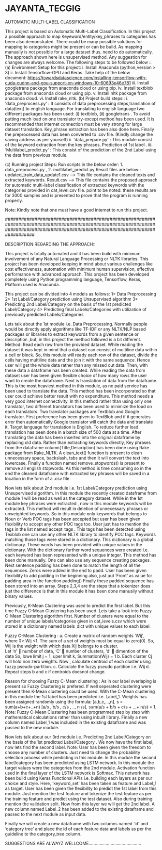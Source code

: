 # JAYANTA_TECGIG
AUTOMATIC MULTI-LABEL CLASSIFICATION 

This project is based on Automatic Multi-Label Classification. In this project a possible approach to map Keyeword/entity/key_phrases to categories has been also demonstrated. There could be many possible solutions for mapping to categories might be present or can be build. As mapping manually is not possible for a large dataset thus, need to do automatically. The approach shown here is unsupervised method. Any suggestion for changes are always welcome.
The following steps to be followed below ::
(a) Environment Setup for this project:
 	i. Install Anaconda (python_version > 3)
	ii. Install Tensorflow-GPU and Keras. Take help of the below document: https://towardsdatascience.com/installing-tensorflow-with-cuda-cudnn-and-gpu-support-on-windows-10-60693e46e781
	iii. Install googletrans package from anaconda cloud or using pip.
	iv. Install textblob package from anaconda cloud or using pip.
	v. Install nltk package from anaconda cloud.
	vi. Install rake_nltk.
(b) Project build steps::
	i. 'data_preprocess.py' : It consists of data preprocessing steps,translation of data(text) to english language. For translating to english language two different packages has been used: (i) textblob, (ii) googletrans . To avoid putting much load on one translator try-except method has been used. It is recommended that internet connection must be very strong for large dataset translation. Key_phrase extraction has been also done here. Finally the preprocessed data has been converted to .csv file. (Kindly change the saving address as per yourself)
	ii. 'data_prepare.py' : This module consist of the keyword extraction from the key phrases. Prediction of 1st label .
	iii.  ‘Multilabel_predict.py' :  This consist of the prediction of the 2nd Label using the data from previous module.

(c) Running project Steps: Run scripts in the below order: 1. data_preprocess.py , 2. multilabel_predict.py 
Result files are below::
updated_train_data_update1.csv --> This file contains the cleaned texts and extracted keywords.
Result.csv --> This file contains the proposed approach for automatic multi-label classification of extracted keywords with the categories provided in cat_level.csv file.
point to be noted: these results are for 3000 samples and is presented to prove that the program is running properly.

Note: Kindly note that one must have a good internet to run this project.



###################################################################################################################################################################################

DESCRIPTION REGARDING THE APPROACH::

This project is totally automated and it has been build with minimum involvement of any Natural Language Processing or NLTK libraries. This project has been developed keeping in mind about various challenges like cost effectiveness, automation with minimum human supervision, effective performance with advanced approach. This project has been developed completely using Python programming language, Tensorflow,  Keras,  Platform used is Anaconda.

This project can be divided into 4 models as follows:
1>	Data Preprocessing
2>	1st  Label/Category prediction using Unsupervised algorithm
3>	Predicting 2nd Label/Category on the basis of the 1st predicted Label/Category
4>	Predicting final Labels/Categories with utilization of previously predicted Labels/Categories


Lets talk about the 1st module i.e. Data Preprocessing.  Normally people would be directly apply algorithms like TF-IDF or any NLTK/NLP based packages or libraries to extract keywords from a given sentence or description ,but, in this project the method followed is a bit different.
Method:
Read each row from the provided dataset. While reading the dataset it was kept in mind that a dataset can consist of multiline data within a cell or block. So, this module will ready each row of the dataset, divide the cells having multiline data and the join it with the same sequence. Hence user will get the whole data rather than any missed out data. Then, with these data a dataframe has been created.
While reading the data from dataset user has been given flexible choice of how many rows the user want to create the dataframe.
Next is translation of data from the dataframe. This is the most heaviest method in this module, as no paid service has been used to translate the data. This method has been incorporated so that user could achieve better result with no expenditure. This method needs a very good internet connectivity. In this method rather than using only one translator, two different translators has been used to minimize the load on each translators. Two translator packages are Textblob and Google translator. First preference has been given to TextBlob and if it generates error then automatically Google translator will catch the data and translate it. Target language for translation is English.  To reduce further load translation has been done in a batch size of 500 data at a time. After translating the data has been inserted into the original dataframe by replacing old data.  Rather than extracting keywords directly, Key phrases from the dataframe column(Title,Description) has been done using Rake package from Rake_NLTK.
A clean_text()  function is present to clean unnecessary space, backslash, tabs and then it will convert the text into lowercase.
Finally a function named remove_stopwords() is present to remove all english stopwords.
As this method is time consuming so in the end the cleaned dataframe with extracted key phrases will be saved in a location in the form of a .csv file.


Now lets talk about 2nd module i.e. 1st  Label/Category prediction using Unsupervised algorithm. 
In this module the recently created dataframe from module 1 will be read as well as the category dataset. While in the 1st module key phrases were extracted , now in this module keywords will be extracted. This method will result in deletion of unnecessary phrases or unweighted keywords.
So in this module only keywords that belongs to Noun or Verb POC tags has been accepted but user has been given flexibility to accept any other POC tags too. User just has to mention the tags in the list named accept_tags . This tags has been detected using Texblob one can use any other NLTK library to identify POC tags.
Keywords matching those tags were stored in a dictionary. This dictionary is a global dictionary. These words has been provided with unique values in the dictionary.
With the dictionary further word sequences were created i.e. each keyword has been represented with a unique integer. This method has been done manually. One can also use any sequence creating packages.
Next sentence padding has been done to match the length of all the sequences. Zeros were added in the end to padd. User has been given flexibility to add padding in the beginning also, just put ‘Front’  as value for padding area in the function padding() Finally these padded sequence has been stored into an array.
Steps 2,3,4 are the steps that a tokenizer does just the difference is that in this module it has been done manually without binary values.

Previously, K-Mean Clustering was used to predict the first label. But this time Fuzzy C-Mean Clustering has been used. Lets take a look into Fuzzy C-Mean Clustering algorithm first. Number of clusters were equal to the number of unique labels/categories given in cat_levels.csv which were stored in a dictionary named labels_dict with unique values to each label.

Fuzzy C-Mean Clustering : a. Create a matrix of random weights ‘Wij’, where  0> Wij <1. The sum of a set of weights must be equal to zero(0). So, Wij is the weight with which data Xij belongs to a cluster.  
Let ‘n’  number of data, ‘C’  number of clusters, ‘d’  dimention of the data
So, lowe limit j = 1, uper limit k, Summation(Wij) = 1
b. Each cluster Cj will hold non zero weights. Now , calculate centroid of each cluster using fuzzy pseudo-partition.
c. Calculate the fuzzy pseudo partition i.e. Wij
d. Repeat steps b and c if centroids doesnot change.

Reason for choosing Fuzzy C-Mean clustering : As in our label overlaping is present so Fuzzy Clustering is prefered. If  well seperated clustering were present then K-Mean clustering could be used.
With the C-Mean clustering in this module the 1st label has been predicted i.e. Label_1.
Weights has been assigned randomly using the formula: [a,b,c,…,n], s = sum(a+b+c+..+n)
[a/s , b/s , c/s , .., n /s], sum(a/s + b/s + c/s + …+ n/s) = 1.
Note: Fuzzy C-Mean Clustering has been programmed step by step with mathematical calculations rather than using inbuilt library.
Finally a new column named Label_1 was included in the existing dataframe and was passed to the new module.


Now lets talk about our 3rd module i.e. Predicting 2nd Label/Category on the basis of the 1st predicted Label/Category .
We now have the first label, now lets find the second label.
Note: User has been given the freedom to choose any number of clusters. Just need to change the probability selection process while predicting in this module.
In this module the second label/category has been predicted using LSTM network. 
In this module the target values were the categories from the 2nd module. Activation function used in the final layer of the LSTM network is Softmax. This network has been build using Keras Functional APIs i.e. building each layers as per our choice and style.
Here, ‘keyword_set’ has been taken as feature and Label_1 as target. User has been given the flexibility to predict the 1st label from this module. Just mention the test feature and tokenize the test feature as per the training feature and predict using the test dataset. Also during training mention the validation split.
Now from this layer we will get the 2nd label. A new column named Label_2 has been added to the existing dataframe  and passed to the next module as input data.


Finally we will create a new dataframe with two columns named ‘id’ and ‘category tree’ and place the  id of each feature data and labels as per the guideline to the category_tree column.

SUGGESTIONS ARE ALWAYZ WELLCOME...........................................

